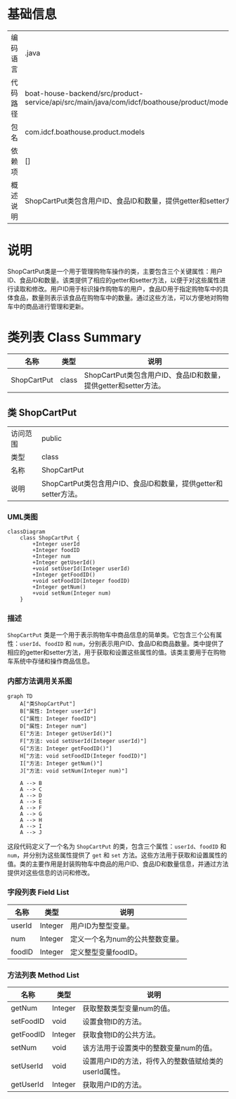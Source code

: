 # 基础信息

|      |      |
|------|------|
| 编码语言 | .java |
| 代码路径 | boat-house-backend/src/product-service/api/src/main/java/com/idcf/boathouse/product/models/ShopCartPut.java |
| 包名 | com.idcf.boathouse.product.models |
| 依赖项 | [] |
| 概述说明 | ShopCartPut类包含用户ID、食品ID和数量，提供getter和setter方法。 |

# 说明

ShopCartPut类是一个用于管理购物车操作的类，主要包含三个关键属性：用户ID、食品ID和数量。该类提供了相应的getter和setter方法，以便于对这些属性进行读取和修改。用户ID用于标识操作购物车的用户，食品ID用于指定购物车中的具体食品，数量则表示该食品在购物车中的数量。通过这些方法，可以方便地对购物车中的商品进行管理和更新。

# 类列表 Class Summary

| 名称   | 类型  | 说明 |
|-------|------|-------------|
| ShopCartPut | class | ShopCartPut类包含用户ID、食品ID和数量，提供getter和setter方法。 |



## 类 ShopCartPut

|      |      |
|------|------|
| 访问范围 | public |
| 类型 | class |
| 名称 | ShopCartPut |
| 说明 | ShopCartPut类包含用户ID、食品ID和数量，提供getter和setter方法。 |


### UML类图

```mermaid
classDiagram
    class ShopCartPut {
        +Integer userId
        +Integer foodID
        +Integer num
        +Integer getUserId()
        +void setUserId(Integer userId)
        +Integer getFoodID()
        +void setFoodID(Integer foodID)
        +Integer getNum()
        +void setNum(Integer num)
    }
```

### 描述
`ShopCartPut` 类是一个用于表示购物车中商品信息的简单类。它包含三个公有属性：`userId`、`foodID` 和 `num`，分别表示用户ID、食品ID和商品数量。类中提供了相应的getter和setter方法，用于获取和设置这些属性的值。该类主要用于在购物车系统中存储和操作商品信息。


### 内部方法调用关系图

```mermaid
graph TD
    A["类ShopCartPut"]
    B["属性: Integer userId"]
    C["属性: Integer foodID"]
    D["属性: Integer num"]
    E["方法: Integer getUserId()"]
    F["方法: void setUserId(Integer userId)"]
    G["方法: Integer getFoodID()"]
    H["方法: void setFoodID(Integer foodID)"]
    I["方法: Integer getNum()"]
    J["方法: void setNum(Integer num)"]

    A --> B
    A --> C
    A --> D
    A --> E
    A --> F
    A --> G
    A --> H
    A --> I
    A --> J
```

这段代码定义了一个名为 `ShopCartPut` 的类，包含三个属性：`userId`、`foodID` 和 `num`，并分别为这些属性提供了 `get` 和 `set` 方法。这些方法用于获取和设置属性的值。类的主要作用是封装购物车中商品的用户ID、食品ID和数量信息，并通过方法提供对这些信息的访问和修改。

### 字段列表 Field List

| 名称  | 类型  | 说明 |
|-------|-------|------|
| userId | Integer | 用户ID为整型变量。 |
| num | Integer | 定义一个名为num的公共整数变量。 |
| foodID | Integer | 定义整型变量foodID。 |

### 方法列表 Method List

| 名称  | 类型  | 说明 |
|-------|-------|------|
| getNum | Integer | 获取整数类型变量num的值。 |
| setFoodID | void | 设置食物ID的方法。 |
| getFoodID | Integer | 获取食物ID的公共方法。 |
| setNum | void | 该方法用于设置类中的整数变量num的值。 |
| setUserId | void | 设置用户ID的方法，将传入的整数值赋给类的userId属性。 |
| getUserId | Integer | 获取用户ID的方法。 |




